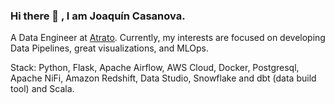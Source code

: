 ### Hi there 👋 , I am Joaquín Casanova.

A Data Engineer at [Atrato](https://www.atratopago.com/). Currently, my interests are focused on developing Data Pipelines, great visualizations, and MLOps. 


Stack: Python, Flask, Apache Airflow, AWS Cloud, Docker, Postgresql, Apache NiFi, Amazon Redshift, Data Studio, Snowflake and dbt (data build tool) and Scala.
  
